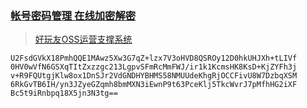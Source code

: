 ### [帐号密码管理 在线加密解密](tool.oschina.net/encrypt)

> [好玩友OSS运营支撑系统](dev.sdk-oss.haowanyou.com)
```
U2FsdGVkX18PmhQQE1MAwz5Xw3G7qZ+lzx7V3oHVD8QSROy12D0hkUHJXh+tLIVf
0HV0wVfN6GSXqTItZxzzgc213LgpvSFmRcMmFWJ/ir1k1KcmsHK8KsD+KjZYFh3j
v+R9FQUtgjKlw8ox1DnSJr2VdGNDHYBHMS58NMUUdeKhgRjOCCFivU8W7DzbqXSM
6RkGvTB6IH/yn3JZyeGZqmh8bmMXN3iEwnP9t63PceKlj5TkcWvrJ7pMfhHG2iXF
Bc5t9iRnbpq18X5jn3N3tg==
```




